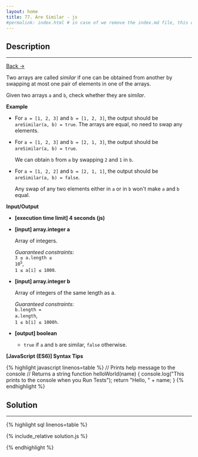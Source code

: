```yaml
---
layout: home
title: 77. Are Similar - js
#permalink: index.html # in case of we remove the index.md file, this doc will be the index page
---
```


<div class="row">
<div class="columnStmt" markdown="1">

## Description

---

[Back -> ](../README.md)

Two arrays are called _similar_ if one can be obtained from another by swapping at most one pair of elements in one of the arrays.

Given two arrays <code>a</code> and <code>b</code>, check whether they are _similar_.

**Example**

- For <code>a = [1, 2, 3]</code> and <code>b = [1, 2, 3]</code>, the output should be
  <code>areSimilar(a, b) = true</code>.
  The arrays are equal, no need to swap any elements.

- For <code>a = [1, 2, 3]</code> and <code>b = [2, 1, 3]</code>, the output should be
  <code>areSimilar(a, b) = true</code>.

  We can obtain <code>b</code> from <code>a</code> by swapping <code>2</code> and <code>1</code> in <code>b</code>.

- For <code>a = [1, 2, 2]</code> and <code>b = [2, 1, 1]</code>, the output should be
  <code>areSimilar(a, b) = false</code>.

  Any swap of any two elements either in <code>a</code> or in <code>b</code> won't make <code>a</code> and <code>b</code> equal.

**Input/Output**

- **[execution time limit] 4 seconds (js)**

- **[input] array.integer a**

  Array of integers.<br>

  _Guaranteed constraints:_<br>
  <code>3 ≤ a.length ≤ 10<sup>5</sup></code>,<br> <code>1 ≤ a[i] ≤ 1000</code>.

- **[input] array.integer b**

  Array of integers of the same length as a.<br>

  _Guaranteed constraints:_<br>
  <code>b.length = a.length</code>,<br> <code>1 ≤ b[i] ≤ 1000h</code>.

- **[output] boolean**
  - <code>true</code> if <code>a</code> and <code>b</code> are similar, <code>false</code> otherwise.

**[JavaScript (ES6)] Syntax Tips**

{% highlight javascript linenos=table %}
// Prints help message to the console
// Returns a string
function helloWorld(name) {
console.log("This prints to the console when you Run Tests");
return "Hello, " + name;
}
{% endhighlight %}

</div>
<div class="columnSol" markdown="1">

## Solution

---

{% highlight sql linenos=table %}

{% include_relative solution.js %}

{% endhighlight %}

</div>
</div>
